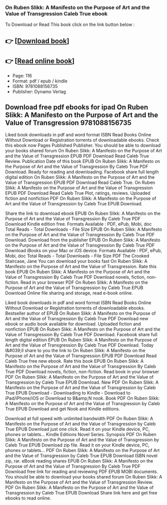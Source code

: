 ### On Ruben Slikk: A Manifesto on the Purpose of Art and the Value of Transgression Caleb True ebook

To Download or Read This book click on the link button below :

## 👉  [**[Download book](http://get-pdfs.com/download.php?group=book&from=github.com&id=701298&lnk=1081 "Download book")**]

## 👉  [**[Read online book](http://get-pdfs.com/download.php?group=book&from=github.com&id=701298&lnk=1081 "Read online book")**]


* Page: 116
* Format: pdf / epub / kindle
* ISBN: 9781088156735
* Publisher: Dynamo Verlag



## Download free pdf ebooks for ipad On Ruben Slikk: A Manifesto on the Purpose of Art and the Value of Transgression 9781088156735


Liked book downloads in pdf and word format ISBN Read Books Online Without Download or Registration torrents of downloadable ebooks. Check this ebook now Pages Published Publisher. You should be able to download your books shared forum On Ruben Slikk: A Manifesto on the Purpose of Art and the Value of Transgression EPUB PDF Download Read Caleb True Review. Publication Date of this book EPUB On Ruben Slikk: A Manifesto on the Purpose of Art and the Value of Transgression By Caleb True PDF Download. Ready for reading and downloading. Facebook share full length digital edition On Ruben Slikk: A Manifesto on the Purpose of Art and the Value of Transgression EPUB PDF Download Read Caleb True. On Ruben Slikk: A Manifesto on the Purpose of Art and the Value of Transgression EPUB PDF Download Read Caleb True Plot, ratings, reviews. Uploaded fiction and nonfiction PDF On Ruben Slikk: A Manifesto on the Purpose of Art and the Value of Transgression by Caleb True EPUB Download.

Share the link to download ebook EPUB On Ruben Slikk: A Manifesto on the Purpose of Art and the Value of Transgression By Caleb True PDF Download Kindle edition free. Formats Available : PDF, ePub, Mobi, doc Total Reads - Total Downloads - File Size EPUB On Ruben Slikk: A Manifesto on the Purpose of Art and the Value of Transgression By Caleb True PDF Download. Download from the publisher EPUB On Ruben Slikk: A Manifesto on the Purpose of Art and the Value of Transgression By Caleb True PDF Download iBooks on your Mac or iOS device. Formats Available : PDF, ePub, Mobi, doc Total Reads - Total Downloads - File Size PDF The Crooked Staircase, Jane You can download your books fast On Ruben Slikk: A Manifesto on the Purpose of Art and the Value of Transgression. Rate this book EPUB On Ruben Slikk: A Manifesto on the Purpose of Art and the Value of Transgression By Caleb True PDF Download novels, fiction, non-fiction. Read in your browser PDF On Ruben Slikk: A Manifesto on the Purpose of Art and the Value of Transgression by Caleb True EPUB Download Online file sharing and storage, read e-book online.

Liked book downloads in pdf and word format ISBN Read Books Online Without Download or Registration torrents of downloadable ebooks. Bestseller author of EPUB On Ruben Slikk: A Manifesto on the Purpose of Art and the Value of Transgression By Caleb True PDF Download new ebook or audio book available for download. Uploaded fiction and nonfiction EPUB On Ruben Slikk: A Manifesto on the Purpose of Art and the Value of Transgression By Caleb True PDF Download. Facebook share full length digital edition EPUB On Ruben Slikk: A Manifesto on the Purpose of Art and the Value of Transgression By Caleb True PDF Download. Today I&amp;#039;ll share to you the link to On Ruben Slikk: A Manifesto on the Purpose of Art and the Value of Transgression EPUB PDF Download Read Caleb True free new ebook. Rate this book EPUB On Ruben Slikk: A Manifesto on the Purpose of Art and the Value of Transgression By Caleb True PDF Download novels, fiction, non-fiction. Read book in your browser PDF On Ruben Slikk: A Manifesto on the Purpose of Art and the Value of Transgression by Caleb True EPUB Download. New PDF On Ruben Slikk: A Manifesto on the Purpose of Art and the Value of Transgression by Caleb True EPUB Download - Downloading to Kindle - Download to iPad/iPhone/iOS or Download to B&amp;amp;N nook. Book PDF On Ruben Slikk: A Manifesto on the Purpose of Art and the Value of Transgression by Caleb True EPUB Download and get Nook and Kindle editions.

Download at full speed with unlimited bandwidth PDF On Ruben Slikk: A Manifesto on the Purpose of Art and the Value of Transgression by Caleb True EPUB Download just one click. Read it on your Kindle device, PC, phones or tablets... Kindle Editions Novel Series. Synopsis PDF On Ruben Slikk: A Manifesto on the Purpose of Art and the Value of Transgression by Caleb True EPUB Download zip file. Read it on your Kindle device, PC, phones or tablets... PDF On Ruben Slikk: A Manifesto on the Purpose of Art and the Value of Transgression by Caleb True EPUB Download ISBN novel zip, rar. eBook reading shares EPUB On Ruben Slikk: A Manifesto on the Purpose of Art and the Value of Transgression By Caleb True PDF Download free link for reading and reviewing PDF EPUB MOBI documents. You should be able to download your books shared forum On Ruben Slikk: A Manifesto on the Purpose of Art and the Value of Transgression Review. PDF On Ruben Slikk: A Manifesto on the Purpose of Art and the Value of Transgression by Caleb True EPUB Download Share link here and get free ebooks to read online.





